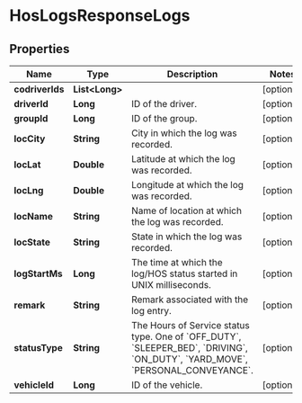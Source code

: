 
# HosLogsResponseLogs

## Properties
Name | Type | Description | Notes
------------ | ------------- | ------------- | -------------
**codriverIds** | **List&lt;Long&gt;** |  |  [optional]
**driverId** | **Long** | ID of the driver. |  [optional]
**groupId** | **Long** | ID of the group. |  [optional]
**locCity** | **String** | City in which the log was recorded. |  [optional]
**locLat** | **Double** | Latitude at which the log was recorded. |  [optional]
**locLng** | **Double** | Longitude at which the log was recorded. |  [optional]
**locName** | **String** | Name of location at which the log was recorded. |  [optional]
**locState** | **String** | State in which the log was recorded. |  [optional]
**logStartMs** | **Long** | The time at which the log/HOS status started in UNIX milliseconds. |  [optional]
**remark** | **String** | Remark associated with the log entry. |  [optional]
**statusType** | **String** | The Hours of Service status type. One of &#x60;OFF_DUTY&#x60;, &#x60;SLEEPER_BED&#x60;, &#x60;DRIVING&#x60;, &#x60;ON_DUTY&#x60;, &#x60;YARD_MOVE&#x60;, &#x60;PERSONAL_CONVEYANCE&#x60;. |  [optional]
**vehicleId** | **Long** | ID of the vehicle. |  [optional]



